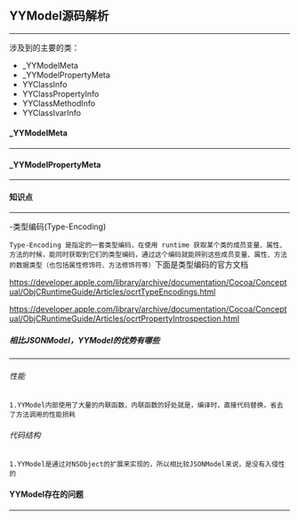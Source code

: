 ## YYModel源码解析

--------------

涉及到的主要的类：

- _YYModelMeta
- _YYModelPropertyMeta
- YYClassInfo
- YYClassPropertyInfo
- YYClassMethodInfo
- YYClassIvarInfo



#### _YYModelMeta

-----------------





#### _YYModelPropertyMeta

-----------















#### 知识点

-----

-类型编码(Type-Encoding)

`Type-Encoding 是指定的一套类型编码，在使用 runtime 获取某个类的成员变量、属性、方法的时候，能同时获取到它们的类型编码，通过这个编码就能辨别这些成员变量、属性、方法的数据类型（也包括属性修饰符、方法修饰符等）`下面是类型编码的官方文档

https://developer.apple.com/library/archive/documentation/Cocoa/Conceptual/ObjCRuntimeGuide/Articles/ocrtTypeEncodings.html

https://developer.apple.com/library/archive/documentation/Cocoa/Conceptual/ObjCRuntimeGuide/Articles/ocrtPropertyIntrospection.html



##### 相比JSONModel，YYModel的优势有哪些

------

###### 性能

```
1.YYModel内部使用了大量的内联函数，内联函数的好处就是，编译时，直接代码替换，省去了方法调用的性能损耗
```

###### 代码结构

```
1.YYModel是通过对NSObject的扩展来实现的，所以相比较JSONModel来说，是没有入侵性的
```





#### YYModel存在的问题

------

